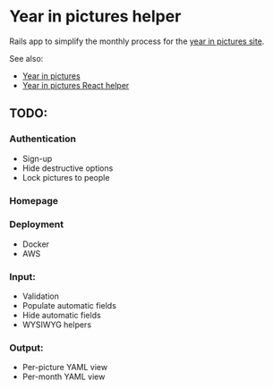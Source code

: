 # Year in pictures helper

Rails app to simplify the monthly process for the [year in pictures site](https://www.theyearinpictures.co.uk/).

See also:

* [Year in pictures](https://github.com/tomnatt/year-in-pictures)
* [Year in pictures React helper](https://github.com/tomnatt/year-in-pictures-helper)

## TODO:

### Authentication
* Sign-up
* Hide destructive options
* Lock pictures to people

### Homepage

### Deployment
* Docker
* AWS

### Input:
* Validation
* Populate automatic fields
* Hide automatic fields
* WYSIWYG helpers

### Output:
* Per-picture YAML view
* Per-month YAML view
